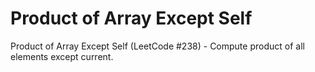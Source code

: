 # Product of Array Except Self

Product of Array Except Self (LeetCode #238) - Compute product of all elements except current.
